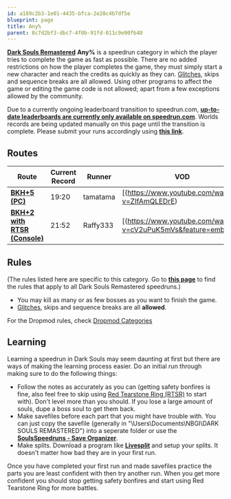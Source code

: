 ```yaml
---
id: a189c2b3-1e01-4435-bfca-2e28c4b7df5e
blueprint: page
title: Any%
parent: 8c7d2bf3-dbc7-4f0b-91fd-011c9e90fb40
---
```

[**Dark Souls Remastered**](/ds1remaster)    **Any%** is a speedrun category in which the player tries to complete the game as fast as possible. There are no added restrictions on how the player completes the game, they must simply start a new character and reach the credits as quickly as they can. [Glitches](/glitches), skips and sequence breaks are all allowed. Using other programs to affect the game or editing the game code is not allowed; apart from a few exceptions allowed by the community.

Due to a currently ongoing leaderboard transition to speedrun.com, [**up-to-date leaderboards are currently only available on speedrun.com**](//www.speedrun.com/souls). Worlds records are being updated manually on this page until the transition is complete. Please submit your runs accordingly using [**this link**](/run-submission).

## Routes

| Route | Current Record | Runner | VOD |
| --- | --- | --- | --- |
| [**BKH+5 (PC)**](/ds1remaster/black-knight-halberd-any) | 19:20 | tamatama | [(https://www.youtube.com/watch?v=ZIfAmQLEDrE) |
| [**BKH+2 with RTSR (Console)**](https://pastebin.com/7yCJche7) | 21:52 | Raffy333 | [(https://www.youtube.com/watch?v=cV2uPuK5mVs&feature=emb_title) |

## Rules

(The rules listed here are specific to this category. Go to [**this page**](/ds1remasterrules) to find the rules that apply to all Dark Souls Remastered speedruns.)

- You may kill as many or as few bosses as you want to finish the game.
- [Glitches](/glitches), skips and sequence breaks are all **allowed**.

For the Dropmod rules, check [Dropmod Categories](https://soulsspeedruns.com/ds1remaster/dropmod-categories/)

## Learning

Learning a speedrun in Dark Souls may seem daunting at first but there are ways of making the learning process easier. Do an initial run through making sure to do the following things:

- Follow the notes as accurately as you can (getting safety bonfires is fine, also feel free to skip using [Red Tearstone Ring (RTSR)](//darksouls.wikidot.com/red-tearstone-ring) to start with). Don't level more than you should. If you lose a large amount of souls, dupe a boss soul to get them back.
- Make savefiles before each part that you might have trouble with. You can just copy the savefile (generally in "\Users<YourName>\Documents\NBGI\DARK SOULS REMASTERED<Username>") into a seperate folder or use the [**SoulsSpeedruns - Save Organizer**](https://github.com/Kahmul/SoulsSpeedruns-Save-Organizer/releases).
- Make splits. Download a program like [**Livesplit**](//livesplit.org/) and setup your splits. It doesn't matter how bad they are in your first run.

Once you have completed your first run and made savefiles practice the parts you are least confident with then try another run. When you get more confident you should stop getting safety bonfires and start using Red Tearstone Ring for more battles.
